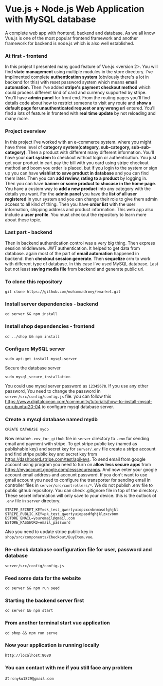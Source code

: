 # Vue.js + Node.js Web Application with MySQL database
A complete web app with frontend, backend and database. As we all know Vue.js is one of the most popular frontend framework and another framework for backend is node.js which is also well established.
### At first - frontend
In this project I presented many good feature of Vue.js <version 2>. You will find **state management** using multiple modules in the store directory. I've implimented complete **authentication system** (obviously there's a lot in backend for this) with reset password system which means **email automation**. Then I've added **stripe's payment checkout method** which could process different kind of card and currency supported by stripe. You'll have **admin panel** for front end. From the routing pages you'll find details code about how to restrict someone to visit any route and **show a default page for unauthenticated request or any wrong url** entered. You'll find a lots of feature in frontend with **real time update** by not reloading and many more.
### Project overview
In this project I've worked with an e-commerce system. where you might have three level of **category system(category, sub-category, sub-sub-category)**. Then a product with different many different information. You'll have your **cart system** to checkout without login or authentication. You just get your product in cart pay the bill with you card using stripe checkout method and boom you order is placed. but If you login to the system or sign up you can have **wishlist to save product in database** and you can find them later. Then you can **add review, rating to a product** by logging in. Then you can have **banner or some product to shocase in the home page**. You have a custom way to **add a new product** into any category with the details you want. For the **admin panel** you have the **list of all user registered** in your system and you can change their role to give them admin access to all kind of thing. Then you have **order list** with the user information, shipping address and product information. This web app also include a **user profile**. You must checkout the repository to learn more about these topic.
### Last part - backend
Then in backend authentication control was a very big thing. Then express session middleware. JWT authentication. It helped to get data from database. again most of the part of **email automation** happened in backend. then **checkout session generate**. Then **sequelize** orm to work with different type of database. In this case I've used MySQL database. Last but not least **saving media file** from backend and generate public url. 
### To clone this repository
```
git clone https://github.com/mohammadrony/emarket.git
```
### Install server dependencies - backend
```
cd server && npm install
```
### Install shop dependencies - frontend
```
cd ../shop && npm install
```
### Configure MySQL server
```
sudo apt-get install mysql-server
```
Secure the database server
```
sudo mysql_secure_installation
```
You could use mysql server password as `12345678`. If you use any other password, You need to change the password in `server/src/config/config.js` file.
you can follow this https://www.digitalocean.com/community/tutorials/how-to-install-mysql-on-ubuntu-20-04 to configure mysql database server. 
### Create a mysql database named mydb
```
CREATE DATABASE mydb
``` 
Now rename `.env_for_github` file in `server` directory to `.env` for sending email and payment with stripe. To get stripe public key (named as publishable key) and secret key for `server/.env` file create a stripe account and find stripe public key and secret key from https://dashboard.stripe.com/test/apikeys. To send email from google account using program you need to turn on **allow less secure apps** from https://myaccount.google.com/lesssecureapps. And now enter your google account email address and account password. If you don't want to use gmail account you need to configure the transporter for sending email in controller files in `server/src/controllers/*`. We do not publish .env file to public github repository. You can check .gitignore file in top of the directory. These secret information will only save to your device. this is the outlook of `.env` file in `server` directory.
```
STRIPE_SECRET_KEY=sk_test_qwertyuiopzxcvbnmasdfghjkl
STRIPE_PUBLIC_KEY=pk_test_qwertyuiopasdfghjklzxcvbnm
ESTORE_EMAIL=youremail@gmail.com
ESTORE_PASSWORD=email_password
```
Also you need to update stripe public key in `shop/src/components/Checkout/BuyItem.vue`.
### Re-check database configuration file for user, password and database
```
server/src/config/config.js
```
### Feed some data for the website
```
cd server && npm run seed
```
### Starting the backend server first
```
cd server && npm start
```
### From another terminal start vue application
```
cd shop && npm run serve
```
### Now your application is running locally
```
http://localhost:8080
```
### You can contact with me if you still face any problem
at `ronyku1829@gmail.com`
